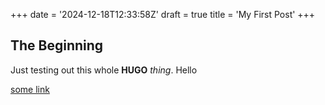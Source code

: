 +++
date = '2024-12-18T12:33:58Z'
draft = true
title = 'My First Post'
+++


## The Beginning

Just testing out this whole **HUGO** *thing*. Hello

[some link](https://www.github.com/kstocky)